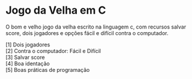 # Jogo da Velha em C
 O bom e velho jogo da velha escrito na linguagem c, com recursos salvar score, dois jogadores e opções fácil e difícil contra o computador.

[1] Dois jogadores <br/>
[2] Contra o computador: Fácil e Difícil <br/>
[3] Salvar score <br/>
[4] Boa identação <br/>
[5] Boas práticas de programação
